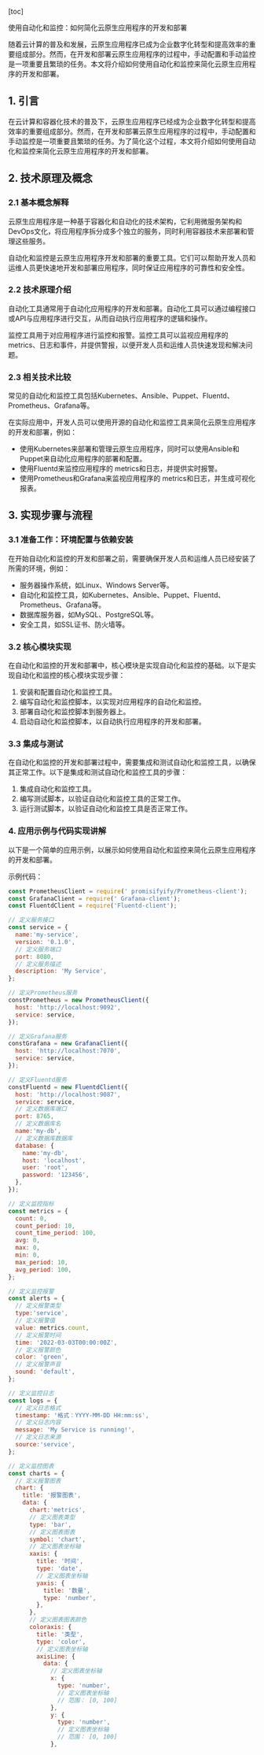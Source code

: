 
[toc]                    
                
                
使用自动化和监控：如何简化云原生应用程序的开发和部署

随着云计算的普及和发展，云原生应用程序已成为企业数字化转型和提高效率的重要组成部分。然而，在开发和部署云原生应用程序的过程中，手动配置和手动监控是一项重要且繁琐的任务。本文将介绍如何使用自动化和监控来简化云原生应用程序的开发和部署。

## 1. 引言

在云计算和容器化技术的普及下，云原生应用程序已经成为企业数字化转型和提高效率的重要组成部分。然而，在开发和部署云原生应用程序的过程中，手动配置和手动监控是一项重要且繁琐的任务。为了简化这个过程，本文将介绍如何使用自动化和监控来简化云原生应用程序的开发和部署。

## 2. 技术原理及概念

### 2.1 基本概念解释

云原生应用程序是一种基于容器化和自动化的技术架构，它利用微服务架构和DevOps文化，将应用程序拆分成多个独立的服务，同时利用容器技术来部署和管理这些服务。

自动化和监控是云原生应用程序开发和部署的重要工具。它们可以帮助开发人员和运维人员更快速地开发和部署应用程序，同时保证应用程序的可靠性和安全性。

### 2.2 技术原理介绍

自动化工具通常用于自动化应用程序的开发和部署。自动化工具可以通过编程接口或API与应用程序进行交互，从而自动执行应用程序的逻辑和操作。

监控工具用于对应用程序进行监控和报警。监控工具可以监视应用程序的 metrics、日志和事件，并提供警报，以便开发人员和运维人员快速发现和解决问题。

### 2.3 相关技术比较

常见的自动化和监控工具包括Kubernetes、Ansible、Puppet、Fluentd、Prometheus、Grafana等。

在实际应用中，开发人员可以使用开源的自动化和监控工具来简化云原生应用程序的开发和部署，例如：

* 使用Kubernetes来部署和管理云原生应用程序，同时可以使用Ansible和Puppet来自动化应用程序的部署和配置。
* 使用Fluentd来监控应用程序的 metrics和日志，并提供实时报警。
* 使用Prometheus和Grafana来监视应用程序的 metrics和日志，并生成可视化报表。

## 3. 实现步骤与流程

### 3.1 准备工作：环境配置与依赖安装

在开始自动化和监控的开发和部署之前，需要确保开发人员和运维人员已经安装了所需的环境，例如：

* 服务器操作系统，如Linux、Windows Server等。
* 自动化和监控工具，如Kubernetes、Ansible、Puppet、Fluentd、Prometheus、Grafana等。
* 数据库服务器，如MySQL、PostgreSQL等。
* 安全工具，如SSL证书、防火墙等。

### 3.2 核心模块实现

在自动化和监控的开发和部署中，核心模块是实现自动化和监控的基础。以下是实现自动化和监控的核心模块实现步骤：

1. 安装和配置自动化和监控工具。
2. 编写自动化和监控脚本，以实现对应用程序的自动化和监控。
3. 部署自动化和监控脚本到服务器上。
4. 启动自动化和监控脚本，以自动执行应用程序的开发和部署。

### 3.3 集成与测试

在自动化和监控的开发和部署过程中，需要集成和测试自动化和监控工具，以确保其正常工作。以下是集成和测试自动化和监控工具的步骤：

1. 集成自动化和监控工具。
2. 编写测试脚本，以验证自动化和监控工具的正常工作。
3. 运行测试脚本，以验证自动化和监控工具是否正常工作。

### 4. 应用示例与代码实现讲解

以下是一个简单的应用示例，以展示如何使用自动化和监控来简化云原生应用程序的开发和部署。

示例代码：
```javascript
const PrometheusClient = require(' promisifyify/Prometheus-client');
const GrafanaClient = require(' Grafana-client');
const FluentdClient = require('Fluentd-client');

// 定义服务接口
const service = {
  name:'my-service',
  version: '0.1.0',
  // 定义服务端口
  port: 8080,
  // 定义服务描述
  description: 'My Service',
};

// 定义Prometheus服务
constPrometheus = new PrometheusClient({
  host: 'http://localhost:9092',
  service: service,
});

// 定义Grafana服务
constGrafana = new GrafanaClient({
  host: 'http://localhost:7070',
  service: service,
});

// 定义Fluentd服务
constFluentd = new FluentdClient({
  host: 'http://localhost:9087',
  service: service,
  // 定义数据库端口
  port: 8765,
  // 定义数据库名
  name:'my-db',
  // 定义数据库数据库
  database: {
    name:'my-db',
    host: 'localhost',
    user: 'root',
    password: '123456',
  },
});

// 定义监控指标
const metrics = {
  count: 0,
  count_period: 10,
  count_time_period: 100,
  avg: 0,
  max: 0,
  min: 0,
  max_period: 10,
  avg_period: 100,
};

// 定义监控报警
const alerts = {
  // 定义报警类型
  type:'service',
  // 定义报警值
  value: metrics.count,
  // 定义报警时间
  time: '2022-03-03T00:00:00Z',
  // 定义报警颜色
  color: 'green',
  // 定义报警声音
  sound: 'default',
};

// 定义监控日志
const logs = {
  // 定义日志格式
  timestamp: '格式：YYYY-MM-DD HH:mm:ss',
  // 定义日志内容
  message: 'My Service is running!',
  // 定义日志来源
  source:'service',
};

// 定义监控图表
const charts = {
  // 定义报警图表
  chart: {
    title: '报警图表',
    data: {
      chart:'metrics',
      // 定义图表类型
      type: 'bar',
      // 定义图表图表
      symbol: 'chart',
      // 定义图表坐标轴
      xaxis: {
        title: '时间',
        type: 'date',
        // 定义图表坐标轴
        yaxis: {
          title: '数量',
          type: 'number',
        },
      },
      // 定义图表图表颜色
      coloraxis: {
        title: '类型',
        type: 'color',
        // 定义图表坐标轴
        axisLine: {
          data: {
            // 定义图表坐标轴
            x: {
              type: 'number',
              // 定义图表坐标轴
              // 范围： [0, 100]
            },
            y: {
              type: 'number',
              // 定义图表坐标轴
              // 范围： [0, 100]
            },

